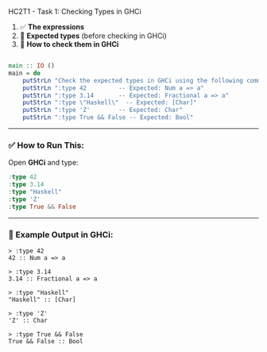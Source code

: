 HC2T1 - Task 1: Checking Types in GHCi

1. ✅ **The expressions**
2. 🧠 **Expected types** (before checking in GHCi)
3. 🧪 **How to check them in GHCi**

```haskell

main :: IO ()
main = do
    putStrLn "Check the expected types in GHCi using the following commands:"
    putStrLn ":type 42         -- Expected: Num a => a"
    putStrLn ":type 3.14       -- Expected: Fractional a => a"
    putStrLn ":type \"Haskell\"  -- Expected: [Char]"
    putStrLn ":type 'Z'        -- Expected: Char"
    putStrLn ":type True && False -- Expected: Bool"
```

---

### ✅ How to Run This:

Open **GHCi** and type:

```haskell
:type 42
:type 3.14
:type "Haskell"
:type 'Z'
:type True && False
```

---

### 🧾 Example Output in GHCi:

```
> :type 42
42 :: Num a => a

> :type 3.14
3.14 :: Fractional a => a

> :type "Haskell"
"Haskell" :: [Char]

> :type 'Z'
'Z' :: Char

> :type True && False
True && False :: Bool
```
